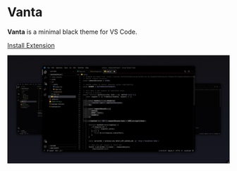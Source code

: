 # Vanta

**Vanta** is a minimal black theme for VS Code.

[Install Extension](https://marketplace.visualstudio.com/items?itemName=OrelLazri.vanta)

![Vanta](assets/screenshot.png)
